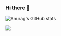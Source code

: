 ### Hi there 👋

![Anurag's GitHub stats](https://github-readme-stats.vercel.app/api?username=Alicehhhmm&show_icons=true)

<!-- just img 图片 -->
<img src="https://cdn.jsdelivr.net/gh/sun0225SUN/sun0225SUN/assets/images/rocket.png"/>
<!--
**Alicehhhmm/Alicehhhmm** is a ✨ _special_ ✨ repository because its `README.md` (this file) appears on your GitHub profile.

Here are some ideas to get you started:

- 🔭 I’m currently working on ...
- 🌱 I’m currently learning ...
- 👯 I’m looking to collaborate on ...
- 🤔 I’m looking for help with ...
- 💬 Ask me about ...
- 📫 How to reach me: ...
- 😄 Pronouns: ...
- ⚡ Fun fact: ...
-->
